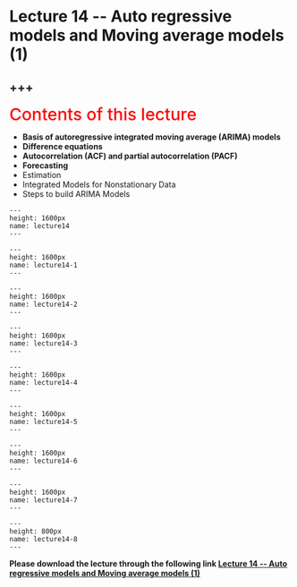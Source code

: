 # Lecture 14 -- Auto regressive models and Moving average models (1)

+++
---

<span style = "color: red; font-weight: 500;  font-size: 30px; text-align: left">Contents of this lecture</span>  <br />

* **Basis of autoregressive integrated moving average (ARIMA)  models**
* **Difference equations**
* **Autocorrelation (ACF) and partial autocorrelation (PACF)**
* **Forecasting**
* Estimation
* Integrated Models for Nonstationary Data
* Steps to build ARIMA Models



```{figure} ./lectures/lecture14.png
---
height: 1600px
name: lecture14
---
```
```{figure} ./lectures/lecture14-1.png
---
height: 1600px
name: lecture14-1
---
```
```{figure} ./lectures/lecture14-2.png
---
height: 1600px
name: lecture14-2
---
```
```{figure} ./lectures/lecture14-3.png
---
height: 1600px
name: lecture14-3
---
```
```{figure} ./lectures/lecture14-4.png
---
height: 1600px
name: lecture14-4
---
```
```{figure} ./lectures/lecture14-5.png
---
height: 1600px
name: lecture14-5
---
```
```{figure} ./lectures/lecture14-6.png
---
height: 1600px
name: lecture14-6
---
```
```{figure} ./lectures/lecture14-7.png
---
height: 1600px
name: lecture14-7
---
```
```{figure} ./lectures/lecture14-8.png
---
height: 800px
name: lecture14-8
---
```

**Please download the lecture through the following link [Lecture 14 -- Auto regressive models and Moving average models (1)](https://github.com/wengangmao/fmms050/blob/main/contents/time-series/lectures/Lecture%2014%20-%20ARIMA%20(1).pdf)**